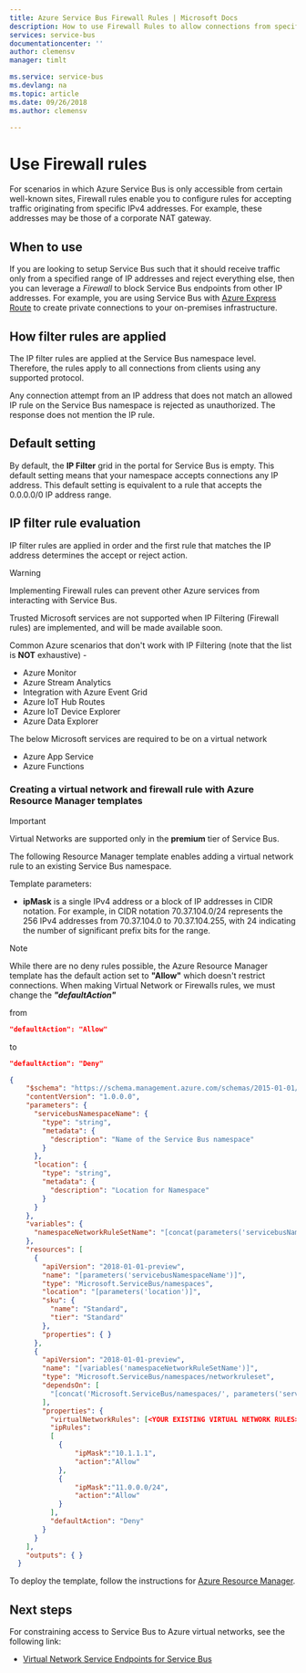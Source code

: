 ```yaml
---
title: Azure Service Bus Firewall Rules | Microsoft Docs
description: How to use Firewall Rules to allow connections from specific IP addresses to Azure Service Bus. 
services: service-bus
documentationcenter: ''
author: clemensv
manager: timlt

ms.service: service-bus
ms.devlang: na
ms.topic: article
ms.date: 09/26/2018
ms.author: clemensv

---
```


# Use Firewall rules

For scenarios in which Azure Service Bus is only accessible from certain well-known sites, Firewall rules enable you to configure rules for accepting traffic originating from specific IPv4 addresses. For example, these addresses may be those of a corporate NAT gateway.

## When to use

If you are looking to setup Service Bus such that it should receive traffic only from a specified range of IP addresses and reject everything else, then you can leverage a *Firewall* to block Service Bus endpoints from other IP addresses. For example, you are using Service Bus with [Azure Express Route][express-route] to create private connections to your on-premises infrastructure. 

## How filter rules are applied

The IP filter rules are applied at the Service Bus namespace level. Therefore, the rules apply to all connections from clients using any supported protocol.

Any connection attempt from an IP address that does not match an allowed IP rule on the Service Bus namespace is rejected as unauthorized. The response does not mention the IP rule.

## Default setting

By default, the **IP Filter** grid in the portal for Service Bus is empty. This default setting means that your namespace accepts connections any IP address. This default setting is equivalent to a rule that accepts the 0.0.0.0/0 IP address range.

## IP filter rule evaluation

IP filter rules are applied in order and the first rule that matches the IP address determines the accept or reject action.

>[!WARNING]
> Implementing Firewall rules can prevent other Azure services from interacting with Service Bus.
>
> Trusted Microsoft services are not supported when IP Filtering (Firewall rules) are implemented, and will be made available soon.
>
> Common Azure scenarios that don't work with IP Filtering (note that the list is **NOT** exhaustive) -
> - Azure Monitor
> - Azure Stream Analytics
> - Integration with Azure Event Grid
> - Azure IoT Hub Routes
> - Azure IoT Device Explorer
> - Azure Data Explorer
>
> The below Microsoft services are required to be on a virtual network
> - Azure App Service
> - Azure Functions

### Creating a virtual network and firewall rule with Azure Resource Manager templates

> [!IMPORTANT]
> Virtual Networks are supported only in the **premium** tier of Service Bus.

The following Resource Manager template enables adding a virtual network rule to an existing Service Bus namespace.

Template parameters:

- **ipMask** is a single IPv4 address or a block of IP addresses in CIDR notation. For example, in CIDR notation 70.37.104.0/24 represents the 256 IPv4 addresses from 70.37.104.0 to 70.37.104.255, with 24 indicating the number of significant prefix bits for the range.

> [!NOTE]
> While there are no deny rules possible, the Azure Resource Manager template has the default action set to **"Allow"** which doesn't restrict connections.
> When making Virtual Network or Firewalls rules, we must change the
> ***"defaultAction"***
> 
> from
> ```json
> "defaultAction": "Allow"
> ```
> to
> ```json
> "defaultAction": "Deny"
> ```
>

```json
{
    "$schema": "https://schema.management.azure.com/schemas/2015-01-01/deploymentTemplate.json#",
    "contentVersion": "1.0.0.0",
    "parameters": {
      "servicebusNamespaceName": {
        "type": "string",
        "metadata": {
          "description": "Name of the Service Bus namespace"
        }
      },
      "location": {
        "type": "string",
        "metadata": {
          "description": "Location for Namespace"
        }
      }
    },
    "variables": {
      "namespaceNetworkRuleSetName": "[concat(parameters('servicebusNamespaceName'), concat('/', 'default'))]",
    },
    "resources": [
      {
        "apiVersion": "2018-01-01-preview",
        "name": "[parameters('servicebusNamespaceName')]",
        "type": "Microsoft.ServiceBus/namespaces",
        "location": "[parameters('location')]",
        "sku": {
          "name": "Standard",
          "tier": "Standard"
        },
        "properties": { }
      },
      {
        "apiVersion": "2018-01-01-preview",
        "name": "[variables('namespaceNetworkRuleSetName')]",
        "type": "Microsoft.ServiceBus/namespaces/networkruleset",
        "dependsOn": [
          "[concat('Microsoft.ServiceBus/namespaces/', parameters('servicebusNamespaceName'))]"
        ],
        "properties": {
		  "virtualNetworkRules": [<YOUR EXISTING VIRTUAL NETWORK RULES>],
          "ipRules": 
          [
            {
                "ipMask":"10.1.1.1",
                "action":"Allow"
            },
            {
                "ipMask":"11.0.0.0/24",
                "action":"Allow"
            }
          ],
          "defaultAction": "Deny"
        }
      }
    ],
    "outputs": { }
  }
```

To deploy the template, follow the instructions for [Azure Resource Manager][lnk-deploy].

## Next steps

For constraining access to Service Bus to Azure virtual networks, see the following link:

- [Virtual Network Service Endpoints for Service Bus][lnk-vnet]

<!-- Links -->

[lnk-deploy]: ../azure-resource-manager/resource-group-template-deploy.md
[lnk-vnet]: service-bus-service-endpoints.md
[express-route]:  /azure/expressroute/expressroute-faqs#supported-services